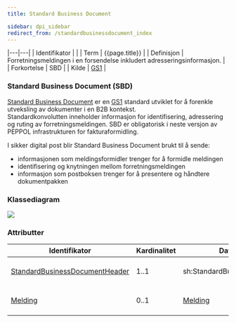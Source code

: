 ```yaml
---
title: Standard Business Document  

sidebar: dpi_sidebar
redirect_from: /standardbusinessdocument_index
---
```


|---|---|
| Identifikator | |
| Term          | {{page.title}} |
| Definisjon    | Forretningsmeldingen i en forsendelse inkludert adresseringsinformasjon. |
| Forkortelse   | SBD |
| Kilde         | [GS1](http://www.gs1.org) |

### Standard Business Document (SBD)

[Standard Business
Document](http://www.gs1.org/ecom/standards/guidelines#s2) er en
[GS1](http://www.gs1.org) standard utviklet for å forenkle utveksling av
dokumenter i en B2B kontekst.  
Standardkonvolutten inneholder informasjon for identifisering,
adressering og ruting av forretningsmeldingen. SBD er obligatorisk i
neste versjon av PEPPOL infrastrukturen for fakturaformidling.

I sikker digital post blir Standard Business Document brukt til å sende:

* informasjonen som meldingsformidler trenger for å formidle
meldingen
* identifisering og knytningen mellom forretningsmeldingen
* informasjon som postboksen trenger for å presentere og håndtere
dokumentpakken

### Klassediagram

[![]({{site.baseurl}}/resources/begrep/sikkerDigitalPost/forretningslag/StandardBusinessDocument/uml_diagram.jpg)]({{site.baseurl}}/resources/begrep/sikkerDigitalPost/forretningslag/StandardBusinessDocument/uml_diagram.jpg)

### Attributter

| Identifikator                                                    | Kardinalitet | Datatype                    | Kommentar                                                                          |
| ---------------------------------------------------------------- | ------------ | --------------------------- | ---------------------------------------------------------------------------------- |
| [StandardBusinessDocumentHeader]({{site.baseurl}}/resources/begrep/sikkerDigitalPost/forretningslag/StandardBusinessDocument/StandardBusinessDocumentHeader) | 1..1         | sh:StandardBusinessDocument | Informasjon for å formidle postforsendelsen                                        |
| [Melding]({{site.baseurl}}/resources/begrep/sikkerDigitalPost/meldinger/)      | 0..1         | [Melding]({{site.baseurl}}/resources/begrep/sikkerDigitalPost/meldinger/) | Forretningsmelding identifisert i [DocumentIdentification]({{site.baseurl}}/resources/begrep/sikkerDigitalPost/forretningslag/StandardBusinessDocument/DocumentIdentification) |
